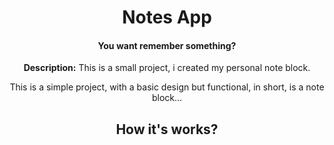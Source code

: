 <div align="center">
  <h1>Notes App</h1>
  <h4>You want remember something?</h4>
  <p><b>Description:</b> This is a small project, i created my personal note block.<br/>
  <p>This is a simple project, with a basic design but functional, in short, is a note block...</p>
  
  <h2>How it's works?</h2>
    
</div>
